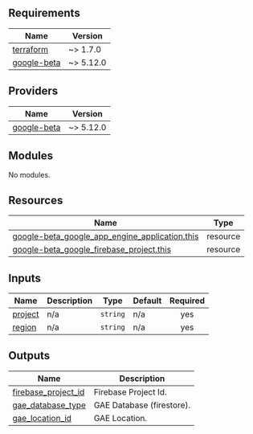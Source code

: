 <!-- BEGIN_TF_DOCS -->
## Requirements

| Name | Version |
|------|---------|
| <a name="requirement_terraform"></a> [terraform](#requirement\_terraform) | ~> 1.7.0 |
| <a name="requirement_google-beta"></a> [google-beta](#requirement\_google-beta) | ~> 5.12.0 |

## Providers

| Name | Version |
|------|---------|
| <a name="provider_google-beta"></a> [google-beta](#provider\_google-beta) | ~> 5.12.0 |

## Modules

No modules.

## Resources

| Name | Type |
|------|------|
| [google-beta_google_app_engine_application.this](https://registry.terraform.io/providers/hashicorp/google-beta/latest/docs/resources/google_app_engine_application) | resource |
| [google-beta_google_firebase_project.this](https://registry.terraform.io/providers/hashicorp/google-beta/latest/docs/resources/google_firebase_project) | resource |

## Inputs

| Name | Description | Type | Default | Required |
|------|-------------|------|---------|:--------:|
| <a name="input_project"></a> [project](#input\_project) | n/a | `string` | n/a | yes |
| <a name="input_region"></a> [region](#input\_region) | n/a | `string` | n/a | yes |

## Outputs

| Name | Description |
|------|-------------|
| <a name="output_firebase_project_id"></a> [firebase\_project\_id](#output\_firebase\_project\_id) | Firebase Project Id. |
| <a name="output_gae_database_type"></a> [gae\_database\_type](#output\_gae\_database\_type) | GAE Database (firestore). |
| <a name="output_gae_location_id"></a> [gae\_location\_id](#output\_gae\_location\_id) | GAE Location. |
<!-- END_TF_DOCS -->